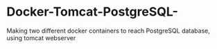 # Docker-Tomcat-PostgreSQL-
Making two different docker containers to reach PostgreSQL database, using tomcat webserver
